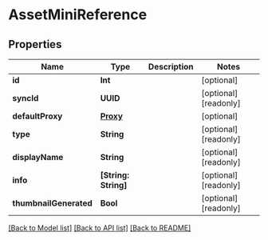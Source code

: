 # AssetMiniReference

## Properties

Name | Type | Description | Notes
------------ | ------------- | ------------- | -------------
**id** | **Int** |  | [optional] 
**syncId** | **UUID** |  | [optional] [readonly] 
**defaultProxy** | [**Proxy**](Proxy.md) |  | [optional] 
**type** | **String** |  | [optional] [readonly] 
**displayName** | **String** |  | [optional] [readonly] 
**info** | **[String: String]** |  | [optional] [readonly] 
**thumbnailGenerated** | **Bool** |  | [optional] [readonly] 

[[Back to Model list]](../README.md#documentation-for-models) [[Back to API list]](../README.md#documentation-for-api-endpoints) [[Back to README]](../README.md)


